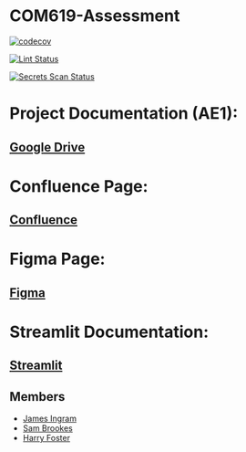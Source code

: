 ﻿# COM619-Assessment

<!-- CodeCov Badge -->
[![codecov](https://codecov.io/github/GBN-sb/COM619-Assessment/graph/badge.svg?token=C932AA571P)](https://codecov.io/github/GBN-sb/COM619-Assessment)

<!-- Lint Badge -->
[![Lint Status](https://codecov.io/github/GBN-sb/COM619-Assessment/lint.yml/badge.svg?token=C932AA571P)](https://codecov.io/github/GBN-sb/COM619-Assessment)

<!-- Secret Scan Badge -->
[![Secrets Scan Status](https://codecov.io/github/GBN-sb/COM619-Assessment/secrets-scan.yml/badge.svg?token=C932AA571P)](https://codecov.io/github/GBN-sb/COM619-Assessment)


# Project Documentation (AE1):

## [Google Drive](https://docs.google.com/document/d/1VN2-we5SJCOTvAQTP-Lv4IEwNwW3GCtpGvKNNyqtoTM/edit?tab=t.0#heading=h.ll34t3iu6smb)

# Confluence Page:

## [Confluence](https://id.atlassian.com/invite/p/confluence?id=uy9QaPnWQk23aMa8FFealg)

# Figma Page:

## [Figma](https://www.figma.com/files/team/1423590514803812078/project/285331166/COM619-Assessment?fuid=1260524408447070470)

# Streamlit Documentation:

## [Streamlit](https://docs.streamlit.io)

## Members

- [James Ingram](https://github.com/JamIng03)
- [Sam Brookes](https://github.com/GBN-sb)
- [Harry Foster](https://github.com/harrytfoster1)
